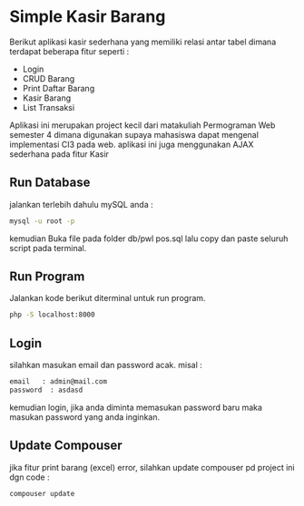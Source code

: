 # Simple Kasir Barang

Berikut aplikasi kasir sederhana yang memiliki relasi antar tabel dimana terdapat beberapa fitur seperti : 
- Login
- CRUD Barang
- Print Daftar Barang
- Kasir Barang
- List Transaksi

Aplikasi ini merupakan project kecil dari matakuliah Permograman Web semester 4 dimana digunakan supaya mahasiswa dapat mengenal implementasi CI3 pada web. aplikasi ini juga menggunakan AJAX sederhana pada fitur Kasir

## Run Database

jalankan terlebih dahulu mySQL anda :
```bash
mysql -u root -p
```

kemudian Buka file pada folder db/pwl pos.sql lalu copy dan paste seluruh script pada terminal. 

## Run Program

Jalankan kode berikut diterminal untuk run program. 

```bash
php -S localhost:8000
```

## Login

silahkan masukan email dan password acak. misal : 

```bash
email 	: admin@mail.com
password  : asdasd
```

kemudian login, jika anda diminta memasukan password baru maka masukan password yang anda inginkan.

## Update Compouser

jika fitur print barang (excel) error, silahkan update compouser pd project ini dgn code :

```bash
compouser update
```

